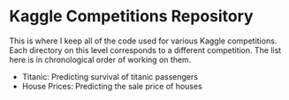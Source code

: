 # Kaggle Competitions Repository

This is where I keep all of the code used for various Kaggle competitions. Each directory on this level corresponds to a different competition. The list here is in chronological order of working on them.

* Titanic: Predicting survival of titanic passengers
* House Prices: Predicting the sale price of houses
